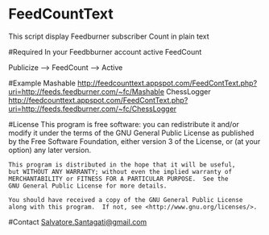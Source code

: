# FeedCountText
This script display Feedburner subscriber Count in plain text

#Required
In your Feedbburner account active FeedCount

Publicize --> FeedCount --> Active

#Example
Mashable 	http://feedcounttext.appspot.com/FeedContText.php?uri=http://feeds.feedburner.com/~fc/Mashable
ChessLogger	http://feedcounttext.appspot.com/FeedContText.php?uri=http://feeds.feedburner.com/~fc/ChessLogger

#License
    This program is free software: you can redistribute it and/or modify
    it under the terms of the GNU General Public License as published by
    the Free Software Foundation, either version 3 of the License, or
    (at your option) any later version.

    This program is distributed in the hope that it will be useful,
    but WITHOUT ANY WARRANTY; without even the implied warranty of
    MERCHANTABILITY or FITNESS FOR A PARTICULAR PURPOSE.  See the
    GNU General Public License for more details.

    You should have received a copy of the GNU General Public License
    along with this program.  If not, see <http://www.gnu.org/licenses/>.


#Contact
Salvatore.Santagati@gmail.com
